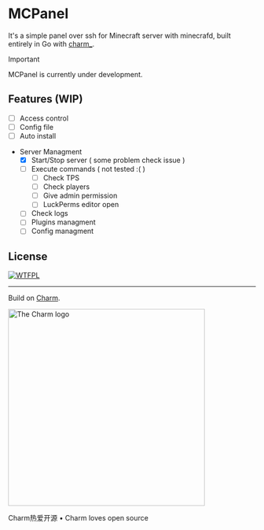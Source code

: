 # MCPanel 
It's a simple panel over ssh for Minecraft server with minecrafd, built entirely in Go with [charm_](https://charm.sh/).

> [!IMPORTANT]
> MCPanel is currently under development.

## Features (WIP)
- [ ] Access control
- [ ] Config file
- [ ] Auto install
- Server Managment
    - [x] Start/Stop server ( some problem check issue )
    - [ ] Execute commands ( not tested :( )
        - [ ] Check TPS
        - [ ] Check players
        - [ ] Give admin permission
        - [ ] LuckPerms editor open
    - [ ] Check logs
    - [ ] Plugins managment
    - [ ] Config managment

## License
[![WTFPL](http://www.wtfpl.net/download/wtfpl-badge-3/)](https://github.com/alozoBack/mcpanel/raw/main/LICENSE)

---

Build on [Charm](https://charm.sh).

<a href="https://charm.sh/"><img alt="The Charm logo" src="https://stuff.charm.sh/charm-badge.jpg" width="400"></a>

Charm热爱开源 • Charm loves open source

